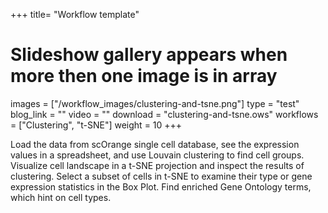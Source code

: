 +++
title= "Workflow template"
# Slideshow gallery appears when more then one image is in array
images =  ["/workflow_images/clustering-and-tsne.png"]
type = "test"
blog_link =  ""
video = ""
download = "clustering-and-tsne.ows"
workflows = ["Clustering", "t-SNE"]
weight = 10
+++

Load the data from scOrange single cell database, see the expression values in a spreadsheet, and use Louvain clustering to find cell groups. Visualize cell landscape in a t-SNE projection and inspect the results of clustering. Select a subset of cells in t-SNE to examine their type or gene expression statistics in the Box Plot. Find enriched Gene Ontology terms, which hint on cell types.
